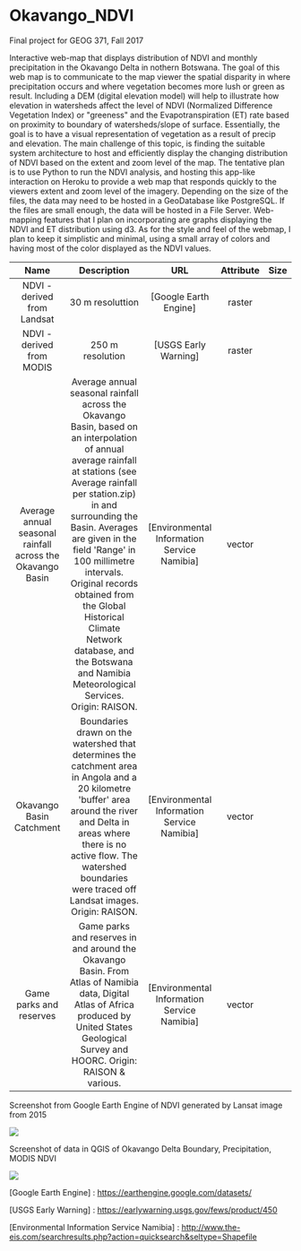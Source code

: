 # Okavango_NDVI

Final project for GEOG 371, Fall 2017

Interactive web-map that displays distribution of NDVI and monthly precipitation in the Okavango Delta in nothern Botswana. The goal of this web map is to communicate to the map viewer the spatial disparity in where precipitation occurs and where vegetation becomes more lush or green as result. Including a DEM (digital elevation model) will help to illustrate how elevation in watersheds affect the level of NDVI (Normalized Difference Vegetation Index) or "greeness" and the Evapotranspiration (ET) rate based on proximity to boundary of watersheds/slope of surface. Essentially, the goal is to have a visual representation of vegetation as a result of precip and elevation. The main challenge of this topic, is finding the suitable system architecture to host and efficiently display the changing distribution of NDVI based on the extent and zoom level of the map. The tentative plan is to use Python to run the NDVI analysis, and hosting this app-like interaction on Heroku to provide a web map that responds quickly to the viewers extent and zoom level of the imagery. Depending on the size of the files, the data may need to be hosted in a GeoDatabase like PostgreSQL. If the files are small enough, the data will be hosted in a File Server. Web-mapping features that I plan on incorporating are graphs displaying the NDVI and ET distribution using d3. As for the style and feel of the webmap, I plan to keep it simplistic and minimal, using a small array of colors and having most of the color displayed as the NDVI values.



|                   Name                   |               Description                |                   URL                    | Attribute | Size |
| :--------------------------------------: | :--------------------------------------: | :--------------------------------------: | :-------: | :--: |
|       NDVI - derived from Landsat        |             30 m resoluttion             |          [Google Earth Engine]           |  raster   |      |
|        NDVI - derived from MODIS         |             250 m resolution             |           [USGS Early Warning]           |  raster   |      |
| Average annual seasonal rainfall across the Okavango Basin | Average annual seasonal rainfall across the Okavango Basin, based on an interpolation of annual average rainfall at stations (see Average rainfall per station.zip) in and surrounding the Basin. Averages are given in the field 'Range' in 100 millimetre intervals. Original records obtained from the Global Historical Climate Network database, and the Botswana and Namibia Meteorological Services. Origin: RAISON. | [Environmental Information Service Namibia] |  vector   |      |
|         Okavango Basin Catchment         | Boundaries drawn on the watershed that determines the catchment area in Angola and a 20 kilometre 'buffer' area around the river and Delta in areas where there is no active flow. The watershed boundaries were traced off Landsat images. Origin: RAISON. | [Environmental Information Service Namibia] |  vector   |      |
|         Game parks and reserves          | Game parks and reserves in and around the Okavango Basin. From Atlas of Namibia data, Digital Atlas of Africa produced by United States Geological Survey and HOORC. Origin: RAISON & various. | [Environmental Information Service Namibia] |  vector   |      |

Screenshot from Google Earth Engine of NDVI generated by Lansat image from 2015

![](https://github.com/hannahfriedrich/Okavango_NDVI/blob/master/img/GEE_NDVI.png)

Screenshot of data in QGIS of Okavango Delta Boundary, Precipitation, MODIS NDVI

![](https://github.com/hannahfriedrich/Okavango_NDVI/blob/master/img/QGIS_DataPic.png)



[Google Earth Engine] : https://earthengine.google.com/datasets/

[USGS Early Warning] : https://earlywarning.usgs.gov/fews/product/450

[Environmental Information Service Namibia] : http://www.the-eis.com/searchresults.php?action=quicksearch&seltype=Shapefile





